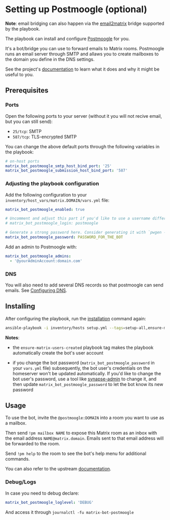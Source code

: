 # Setting up Postmoogle (optional)

**Note**: email bridging can also happen via the [email2matrix](configuring-playbook-email2matrix.md) bridge supported by the playbook.

The playbook can install and configure [Postmoogle](https://gitlab.com/etke.cc/postmoogle) for you.

It's a bot/bridge you can use to forward emails to Matrix rooms. 
Postmoogle runs an email server through SMTP and allaws you to create mailboxes to the domain you define in the DNS settings.

See the project's [documentation](https://gitlab.com/etke.cc/postmoogle) to learn what it does and why it might be useful to you.

## Prerequisites

### Ports

Open the following ports to your server (without it you will not recive email, but you can still send):
  - `25/tcp`: SMTP
  - `587/tcp`: TLS-encrypted SMTP

You can change the above default ports through the following variables in the playbook:

```yaml
# on-host ports
matrix_bot_postmoogle_smtp_host_bind_port: '25'
matrix_bot_postmoogle_submission_host_bind_port: '587'
```


### Adjusting the playbook configuration

Add the following configuration to your `inventory/host_vars/matrix.DOMAIN/vars.yml` file:

```yaml
matrix_bot_postmoogle_enabled: true

# Uncomment and adjust this part if you'd like to use a username different than the default
# matrix_bot_postmoogle_login: postmoogle

# Generate a strong password here. Consider generating it with `pwgen -s 64 1`
matrix_bot_postmoogle_password: PASSWORD_FOR_THE_BOT
```

Add an admin to Postmoogle with:
```yaml
matrix_bot_postmoogle_admins:
  - '@yourAdminAccount:domain.com'
```

### DNS
You will also need to add several DNS records so that postmoogle can send emails.
See [Configuring DNS](configuring-dns.md).


## Installing

After configuring the playbook, run the [installation](installing.md) command again:

```sh
ansible-playbook -i inventory/hosts setup.yml --tags=setup-all,ensure-matrix-users-created,start
```

**Notes**:

- the `ensure-matrix-users-created` playbook tag makes the playbook automatically create the bot's user account

- if you change the bot password (`matrix_bot_postmoogle_password` in your `vars.yml` file) subsequently, the bot user's credentials on the homeserver won't be updated automatically. If you'd like to change the bot user's password, use a tool like [synapse-admin](configuring-playbook-synapse-admin.md) to change it, and then update `matrix_bot_postmoogle_password` to let the bot know its new password


## Usage

To use the bot, invite the `@postmoogle:DOMAIN` into a room you want to use as a mailbox.

Then send `!pm mailbox NAME` to expose this Matrix room as an inbox with the email address `NAME@matrix.domain`. Emails sent to that email address will be forwarded to the room.

Send `!pm help` to the room to see the bot's help menu for additional commands.

You can also refer to the upstream [documentation](https://gitlab.com/etke.cc/postmoogle).

### Debug/Logs
In case you need to debug declare:

```yaml
matrix_bot_postmoogle_loglevel: 'DEBUG'
```

And access it through `journalctl -fu matrix-bot-postmoogle`